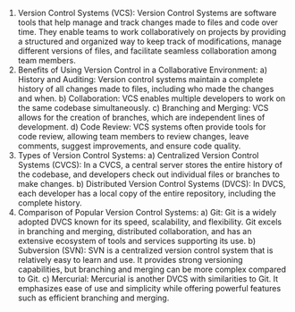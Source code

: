 1. Version Control Systems (VCS): Version Control Systems are software tools that help manage and track changes made to files and code over time. They enable teams to work collaboratively on projects by providing a structured and organized way to keep track of modifications, manage different versions of files, and facilitate seamless collaboration among team members.
2. Benefits of Using Version Control in a Collaborative Environment: 
    a)  History and Auditing: Version control systems maintain a complete history of all changes made to files, including who made the changes and when.
    b)  Collaboration: VCS enables multiple developers to work on the same codebase simultaneously.
    c)  Branching and Merging: VCS allows for the creation of branches, which are independent lines of development. 
    d)  Code Review: VCS systems often provide tools for code review, allowing team members to review changes, leave comments, suggest improvements, and ensure code quality.
3. Types of Version Control Systems:
    a)  Centralized Version Control Systems (CVCS): In a CVCS, a central server stores the entire history of the codebase, and developers check out individual files or branches to make changes.
    b)  Distributed Version Control Systems (DVCS): In DVCS, each developer has a local copy of the entire repository, including the complete history.
4. Comparison of Popular Version Control Systems:
    a) Git: Git is a widely adopted DVCS known for its speed, scalability, and flexibility. Git excels in branching and merging, distributed collaboration, and has an extensive ecosystem of tools and services supporting its use.
    b) Subversion (SVN): SVN is a centralized version control system that is relatively easy to learn and use. It provides strong versioning capabilities, but branching and merging can be more complex compared to Git.
    c) Mercurial: Mercurial is another DVCS with similarities to Git. It emphasizes ease of use and simplicity while offering powerful features such as efficient branching and merging.